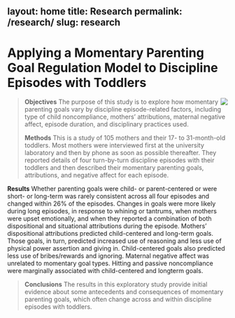 layout: home
title: Research
permalink: /research/
slug: research
---

# Applying a Momentary Parenting Goal Regulation Model to Discipline Episodes with Toddlers

<img style="float: right; max-width:65%; max-height:65%" src="../images/traits.png">

> **Objectives** The purpose of this study is to explore how momentary parenting goals vary by discipline episode-related factors, including type of child noncompliance, mothers’ attributions, maternal negative affect, episode duration, and disciplinary practices used.
>
> **Methods** This is a study of 105 mothers and their 17- to 31-month-old toddlers. Most mothers were interviewed first at the university laboratory and then by phone as soon as possible thereafter. They reported details of four turn-by-turn discipline episodes with their toddlers and then described their momentary parenting goals, attributions, and negative affect for each episode.
>
**Results** Whether parenting goals were child- or parent-centered or were short- or long-term was rarely consistent across all four episodes and changed within 26% of the episodes. Changes in goals were more likely during long episodes, in response to whining or tantrums, when mothers were upset emotionally, and when they reported a combination of both dispositional and situational attributions during the episode. Mothers’ dispositional attributions predicted child-centered and long-term goals. Those goals, in turn, predicted increased use of reasoning and less use of physical power assertion and giving in. Child-centered goals also predicted less use of bribes/rewards and ignoring. Maternal negative affect was unrelated to momentary goal types. Hitting and passive noncompliance were marginally associated with child-centered and longterm goals.

> **Conclusions** The results in this exploratory study provide initial evidence about some antecedents and consequences of momentary parenting goals, which often change across and within discipline episodes with toddlers.
